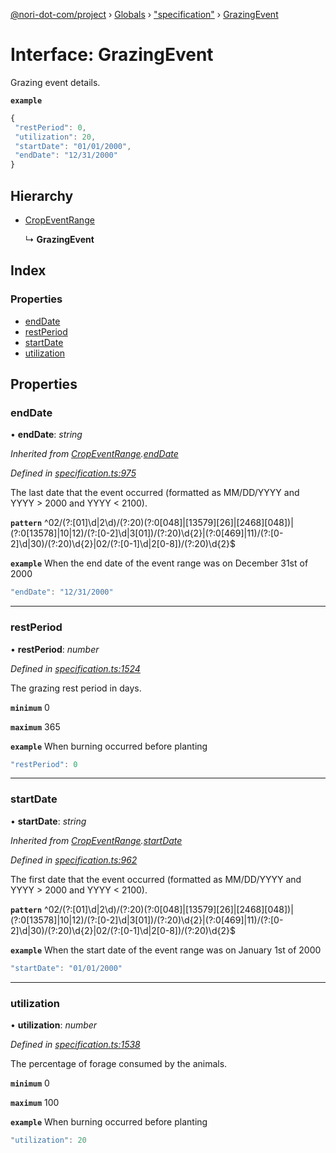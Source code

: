 [@nori-dot-com/project](../README.md) › [Globals](../globals.md) › ["specification"](../modules/_specification_.md) › [GrazingEvent](_specification_.grazingevent.md)

# Interface: GrazingEvent

Grazing event details.

**`example`** 

```js
{
 "restPeriod": 0,
 "utilization": 20,
 "startDate": "01/01/2000",
 "endDate": "12/31/2000"
}
```

## Hierarchy

* [CropEventRange](_specification_.cropeventrange.md)

  ↳ **GrazingEvent**

## Index

### Properties

* [endDate](_specification_.grazingevent.md#enddate)
* [restPeriod](_specification_.grazingevent.md#restperiod)
* [startDate](_specification_.grazingevent.md#startdate)
* [utilization](_specification_.grazingevent.md#utilization)

## Properties

###  endDate

• **endDate**: *string*

*Inherited from [CropEventRange](_specification_.cropeventrange.md).[endDate](_specification_.cropeventrange.md#enddate)*

*Defined in [specification.ts:975](https://github.com/nori-dot-eco/nori-dot-com/blob/27840fb/packages/project/src/specification.ts#L975)*

The last date that the event occurred (formatted as MM/DD/YYYY and YYYY > 2000 and YYYY < 2100).

**`pattern`** ^02\/(?:[01]\d|2\d)\/(?:20)(?:0[048]|[13579][26]|[2468][048])|(?:0[13578]|10|12)\/(?:[0-2]\d|3[01])\/(?:20)\d{2}|(?:0[469]|11)\/(?:[0-2]\d|30)\/(?:20)\d{2}|02\/(?:[0-1]\d|2[0-8])\/(?:20)\d{2}$

**`example`** <caption>When the end date of the event range was on December 31st of 2000</caption>

```js
"endDate": "12/31/2000"
```

___

###  restPeriod

• **restPeriod**: *number*

*Defined in [specification.ts:1524](https://github.com/nori-dot-eco/nori-dot-com/blob/27840fb/packages/project/src/specification.ts#L1524)*

The grazing rest period in days.

**`minimum`** 0

**`maximum`** 365

**`example`** <caption>When burning occurred before planting</caption>

```js
"restPeriod": 0
```

___

###  startDate

• **startDate**: *string*

*Inherited from [CropEventRange](_specification_.cropeventrange.md).[startDate](_specification_.cropeventrange.md#startdate)*

*Defined in [specification.ts:962](https://github.com/nori-dot-eco/nori-dot-com/blob/27840fb/packages/project/src/specification.ts#L962)*

The first date that the event occurred (formatted as MM/DD/YYYY and YYYY > 2000 and YYYY < 2100).

**`pattern`** ^02\/(?:[01]\d|2\d)\/(?:20)(?:0[048]|[13579][26]|[2468][048])|(?:0[13578]|10|12)\/(?:[0-2]\d|3[01])\/(?:20)\d{2}|(?:0[469]|11)\/(?:[0-2]\d|30)\/(?:20)\d{2}|02\/(?:[0-1]\d|2[0-8])\/(?:20)\d{2}$

**`example`** <caption>When the start date of the event range was on January 1st of 2000</caption>

```js
"startDate": "01/01/2000"
```

___

###  utilization

• **utilization**: *number*

*Defined in [specification.ts:1538](https://github.com/nori-dot-eco/nori-dot-com/blob/27840fb/packages/project/src/specification.ts#L1538)*

The percentage of forage consumed by the animals.

**`minimum`** 0

**`maximum`** 100

**`example`** <caption>When burning occurred before planting</caption>

```js
"utilization": 20
```
